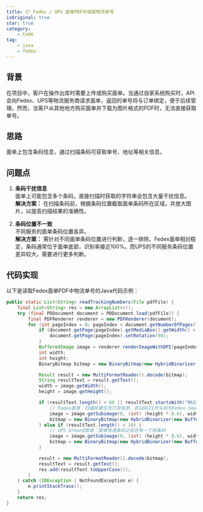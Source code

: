 ```yaml
---
title: 📦 Fedex / UPS 面单PDF中读取物流单号
isOriginal: true
star: true
category:
    - Code
tag:
    - java
    - fedex
---
```


## 背景

在项目中，客户在操作出库时需要上传或购买面单。当通过自家系统购买时，API会向Fedex、UPS等物流服务商请求面单，返回的单号将与订单绑定，便于后续管理。然而，当客户从其他地方购买面单并下载为图片格式的PDF时，无法直接获取单号。

## 思路

面单上包含条码信息，通过扫描条码可获取单号、地址等相关信息。

## 问题点

1. **条码干扰信息**  
   面单上可能包含多个条码，直接扫描时获取的字符串会包含大量干扰信息。  
   **解决方案：** 在扫描条码前，根据条码位置截取面单条码所在区域，并放大图片，以提高扫描结果的准确性。

2. **条码位置不一致**  
   不同服务的面单条码位置各异。  
   **解决方案：** 需针对不同面单条码位置进行判断，逐一排除。Fedex面单相对稳定，条码通常位于面单底部，识别率接近100%。而UPS的不同服务条码位置差异较大，需要进行更多判断。

## 代码实现

以下是读取Fedex面单PDF中物流单号的Java代码示例：

```java
public static List<String> readTrackingNumbers(File pdfFile) {
    final List<String> res = new ArrayList<>();
    try (final PDDocument document = PDDocument.load(pdfFile)) {
        final PDFRenderer renderer = new PDFRenderer(document);
        for (int pageIndex = 0; pageIndex < document.getNumberOfPages(); pageIndex++) {
            if (document.getPage(pageIndex).getMediaBox().getWidth() > document.getPage(0).getMediaBox().getHeight()) {
                document.getPage(pageIndex).setRotation(90);
            }
            BufferedImage image = renderer.renderImageWithDPI(pageIndex, 300);
            int width;
            int height;
            BinaryBitmap bitmap = new BinaryBitmap(new HybridBinarizer(new BufferedImageLuminanceSource(image)));

            Result result = new MultiFormatReader().decode(bitmap);
            String resultText = result.getText();
            width = image.getWidth();
            height = image.getHeight();

            if (resultText.length() > 60 || resultText.startsWith("9621")) {
                // Fedex面单：扫描结果包含冗余信息，若以9621开头则为Fedex SmartPost，需扫描下面的条码
                image = image.getSubimage(0, (int) (height * 0.6), width, (int) (height * 0.4));
                bitmap = new BinaryBitmap(new HybridBinarizer(new BufferedImageLuminanceSource(image)));
            } else if (resultText.length() < 10) {
                // UPS Ground面单：面单快递条码之前还有一个短条码
                image = image.getSubimage(0, (int) (height * 0.6), width, (int) (height * 0.4));
                bitmap = new BinaryBitmap(new HybridBinarizer(new BufferedImageLuminanceSource(image)));
            }

            result = new MultiFormatReader().decode(bitmap);
            resultText = result.getText();
            res.add(resultText.toUpperCase());
        }
    } catch (IOException | NotFoundException e) {
        e.printStackTrace();
    }
    return res;
}
```